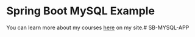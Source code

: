 # Spring Boot MySQL Example

You can learn more about my courses [here](http://courses.springframework.guru/courses/) on my site.# SB-MYSQL-APP
